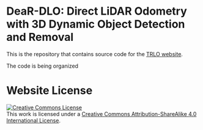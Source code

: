 # DeaR-DLO: Direct LiDAR Odometry with 3D Dynamic Object Detection and Removal

This is the repository that contains source code for the [TRLO website](https://yaepiii.github.io/TRLO/).

The code is being organized

# Website License
<a rel="license" href="http://creativecommons.org/licenses/by-sa/4.0/"><img alt="Creative Commons License" style="border-width:0" src="https://i.creativecommons.org/l/by-sa/4.0/88x31.png" /></a><br />This work is licensed under a <a rel="license" href="http://creativecommons.org/licenses/by-sa/4.0/">Creative Commons Attribution-ShareAlike 4.0 International License</a>.

